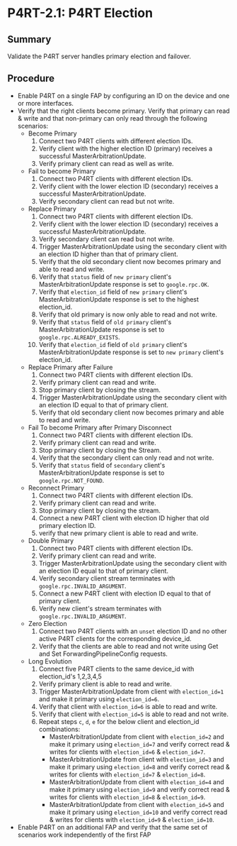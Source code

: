# P4RT-2.1: P4RT Election

## Summary

Validate the P4RT server handles primary election and failover.

## Procedure

*   Enable P4RT on a single FAP by configuring an ID on the device and one or
    more interfaces.
*   Verify that the right clients become primary. Verify that primary can read &
    write and that non-primary can only read through the following scenarios:
    *   Become Primary
        1.  Connect two P4RT clients with different election IDs.
        2.  Verify client with the higher election ID (primary) receives a
            successful MasterArbitrationUpdate.
        3.  Verify primary client can read as well as write.
    *   Fail to become Primary
        1.  Connect two P4RT clients with different election IDs.
        2.  Verify client with the lower election ID (secondary) receives a
            successful MasterArbitrationUpdate.
        3.  Verify secondary client can read but not write.
    *   Replace Primary
        1.  Connect two P4RT clients with different election IDs.
        2.  Verify client with the lower election ID (secondary) receives a
            successful MasterArbitrationUpdate.
        3.  Verify secondary client can read but not write.
        4.  Trigger MasterArbitrationUpdate using the secondary client with an
            election ID higher than that of primary client.
        5.  Verify that the old secondary client now becomes primary and able to
            read and write.
        6.  Verify that `status` field of `new primary` client's
            MasterArbitrationUpdate response is set to `google.rpc.OK`.
        7.  Verify that `election_id` field of `new primary` client's
            MasterArbitrationUpdate response is set to the highest election_id.
        8.  Verify that old primary is now only able to read and not write.
        9.  Verify that `status` field of `old primary` client's
            MasterArbitrationUpdate response is set to
            `google.rpc.ALREADY_EXISTS`.
        10. Verify that `election_id` field of `old primary` client's
            MasterArbitrationUpdate response is set to `new primary` client's
            election_id.
    *   Replace Primary after Failure
        1.  Connect two P4RT clients with different election IDs.
        2.  Verify primary client can read and write.
        3.  Stop primary client by closing the stream.
        4.  Trigger MasterArbitrationUpdate using the secondary client with an
            election ID equal to that of primary client.
        5.  Verify that old secondary client now becomes primary and able to
            read and write.
    *   Fail To become Primary after Primary Disconnect
        1.  Connect two P4RT clients with different election IDs.
        2.  Verify primary client can read and write.
        3.  Stop primary client by closing the Stream.
        4.  Verify that the secondary client can only read and not write.
        5.  Verify that `status` field of `secondary` client's
            MasterArbitrationUpdate response is set to `google.rpc.NOT_FOUND`.
    *   Reconnect Primary
        1.  Connect two P4RT clients with different election IDs.
        2.  Verify primary client can read and write.
        3.  Stop primary client by closing the stream.
        4.  Connect a new P4RT client with election ID higher that old primary
            election ID.
        5.  verify that new primary client is able to read and write.
    *   Double Primary
        1.  Connect two P4RT clients with different election IDs.
        2.  Verify primary client can read and write.
        3.  Trigger MasterArbitrationUpdate using the secondary client with an
            election ID equal to that of primary client.
        4.  Verify secondary client stream terminates with
            `google.rpc.INVALID_ARGUMENT`.
        5.  Connect a new P4RT client with election ID equal to that of primary
            client.
        6.  Verify new client's stream terminates with
            `google.rpc.INVALID_ARGUMENT`.
    *   Zero Election
        1.  Connect two P4RT clients with an `unset` election ID and no other
            active P4RT clients for the corresponding device_id.
        2.  Verify that the clients are able to read and not write using Get and
            Set ForwardingPipelineConfig requests.
    *   Long Evolution
        1.  Connect five P4RT clients to the same device_id with election_id's
            1,2,3,4,5
        2.  Verify primary client is able to read and write.
        3.  Trigger MasterArbitrationUpdate from client with `election_id=1` and
            make it primary using `election_id=6`.
        4.  Verify that client with `election_id=6` is able to read and write.
        5.  Verify that client with `election_id=5` is able to read and not
            write.
        6.  Repeat steps `c`, `d`, `e` for the below client and election_id
            combinations:
            *   MasterArbitrationUpdate from client with `election_id=2` and
                make it primary using `election_id=7` and verify correct read &
                writes for clients with `election_id=6` & `election_id=7`.
            *   MasterArbitrationUpdate from client with `election_id=3` and
                make it primary using `election_id=8` and verify correct read &
                writes for clients with `election_id=7` & `election_id=8`.
            *   MasterArbitrationUpdate from client with `election_id=4` and
                make it primary using `election_id=9` and verify correct read &
                writes for clients with `election_id=8` & `election_id=9`.
            *   MasterArbitrationUpdate from client with `election_id=5` and
                make it primary using `election_id=10` and verify correct read &
                writes for clients with `election_id=9` & `election_id=10`.
*   Enable P4RT on an additional FAP and verify that the same set of scenarios
    work independently of the first FAP
